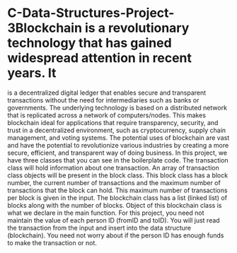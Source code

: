 # C-Data-Structures-Project-3Blockchain is a revolutionary technology that has gained widespread attention in recent years. It
is a decentralized digital ledger that enables secure and transparent transactions without the need
for intermediaries such as banks or governments. The underlying technology is based on a
distributed network that is replicated across a network of computers/nodes. This makes
blockchain ideal for applications that require transparency, security, and trust in a decentralized
environment, such as cryptocurrency, supply chain management, and voting systems. The
potential uses of blockchain are vast and have the potential to revolutionize various industries by
creating a more secure, efficient, and transparent way of doing business.
In this project, we have three classes that you can see in the boilerplate code. The transaction
class will hold information about one transaction. An array of transaction class objects will be
present in the block class. This block class has a block number, the current number of
transactions and the maximum number of transactions that the block can hold. This maximum
number of transactions per block is given in the input.
The blockchain class has a list (linked list) of blocks along with the number of blocks. Object of
this blockchain class is what we declare in the main function.
For this project, you need not maintain the value of each person ID (fromID and toID). You will
just read the transaction from the input and insert into the data structure (blockchain). You need
not worry about if the person ID has enough funds to make the transaction or not.
